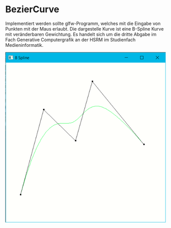 # BezierCurve
Implementiert werden sollte glfw-Programm, welches mit die Eingabe von Punkten mit der Maus erlaubt. Die dargestelle Kurve ist eine B-Spline Kurve mit veränderbaren Gewichtung. Es handelt sich um die dritte Abgabe im Fach Generative Computergrafik an der HSRM im Studienfach Medieninformatik.


![Berechnete B-Spline Kurve](https://github.com/JulianBu/BezierCurve/blob/master/venv/bspline.PNG)
